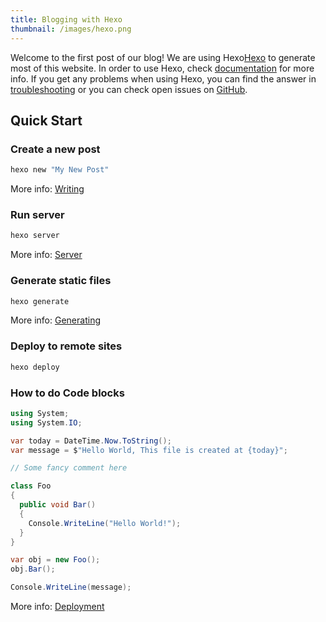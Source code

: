 ```yaml
---
title: Blogging with Hexo
thumbnail: /images/hexo.png
---
```

Welcome to the first post of our blog! We are using Hexo[Hexo](https://hexo.io/) to generate most of this website. In order to use Hexo, check [documentation](https://hexo.io/docs/) for more info. If you get any problems when using Hexo, you can find the answer in [troubleshooting](https://hexo.io/docs/troubleshooting.html) or you can check open issues on [GitHub](https://github.com/hexojs/hexo/issues).

## Quick Start

### Create a new post

``` bash
hexo new "My New Post"
```

More info: [Writing](https://hexo.io/docs/writing.html)

### Run server

``` bash
hexo server
```

More info: [Server](https://hexo.io/docs/server.html)
 
### Generate static files

``` bash
hexo generate
```
 
More info: [Generating](https://hexo.io/docs/generating.html)

### Deploy to remote sites

``` bash
hexo deploy
```

### How to do Code blocks

``` cs
using System;
using System.IO;

var today = DateTime.Now.ToString();
var message = $"Hello World, This file is created at {today}";

// Some fancy comment here

class Foo
{
  public void Bar()
  {
    Console.WriteLine("Hello World!");
  }
}

var obj = new Foo();
obj.Bar();

Console.WriteLine(message);
```


More info: [Deployment](https://hexo.io/docs/one-command-deployment.html)
